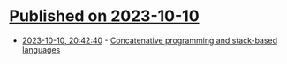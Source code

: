 # [Published on 2023-10-10](index.md)

* [2023-10-10, 20:42:40](https://lobste.rs/s/qaq6e1/concatenative_programming_stack_based) - [Concatenative programming and stack-based languages](https://www.youtube.com/watch?v=umSuLpjFUf8)
